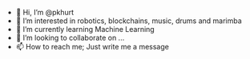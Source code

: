 - 👋 Hi, I’m @pkhurt
- 👀 I’m interested in robotics, blockchains, music, drums and marimba
- 🌱 I’m currently learning Machine Learning
- 💞️ I’m looking to collaborate on ...
- 📫 How to reach me; Just write me a message

<!---
pkhurt/pkhurt is a ✨ special ✨ repository because its `README.md` (this file) appears on your GitHub profile.
You can click the Preview link to take a look at your changes.
--->
